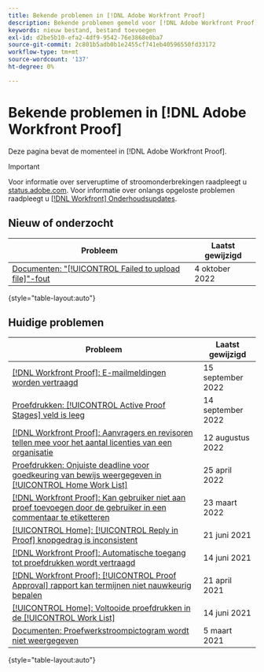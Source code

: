 ```yaml
---
title: Bekende problemen in [!DNL Adobe Workfront Proof]
description: Bekende problemen gemeld voor [!DNL Adobe Workfront Proof]
keywords: nieuw bestand, bestand toevoegen
exl-id: d2be5b10-efa2-4df9-9542-76e3868e0ba7
source-git-commit: 2c801b5adb0b1e2455cf741eb40596550fd33172
workflow-type: tm+mt
source-wordcount: '137'
ht-degree: 0%

---
```


# Bekende problemen in [!DNL Adobe Workfront Proof]

Deze pagina bevat de momenteel in [!DNL Adobe Workfront Proof].

>[!IMPORTANT]
>
>Voor informatie over serveruptime of stroomonderbrekingen raadpleegt u [status.adobe.com](https://status.adobe.com). Voor informatie over onlangs opgeloste problemen raadpleegt u [[!DNL Workfront] Onderhoudsupdates](../maintenance/current-updates.md).

## Nieuw of onderzocht

| Probleem | Laatst gewijzigd |
|---|---|
| [Documenten: &quot;[!UICONTROL Failed to upload file]&quot;-fout](known-issues-workfront/wf-documents-failed-to-upload-file.md) | 4 oktober 2022 |

{style=&quot;table-layout:auto&quot;}

## Huidige problemen

| **Probleem** | **Laatst gewijzigd** |
|-----------------------------------------------------------------------------------|-------------------|
| [[!DNL Workfront Proof]: E-mailmeldingen worden vertraagd](known-issues-workfront-proof/proof-delays-receiving-email-notifications.md) | 15 september 2022 |
| [Proefdrukken: [!UICONTROL Active Proof Stages] veld is leeg](known-issues-workfront/wf-documents-stages-do-not-populate-on-proof.md) | 14 september 2022 |
| [[!DNL Workfront Proof]: Aanvragers en revisoren tellen mee voor het aantal licenties van een organisatie](known-issues-workfront-proof/proof-requestor-reviewer-count-as-licenses.md) | 12 augustus 2022 |
| [Proefdrukken: Onjuiste deadline voor goedkeuring van bewijs weergegeven in [!UICONTROL Home Work List]](known-issues-workfront-proof/inaccurate-proof-approval-deadline-displayed.md) | 25 april 2022 |
| [[!DNL Workfront Proof]: Kan gebruiker niet aan proef toevoegen door de gebruiker in een commentaar te etiketteren](known-issues-workfront-proof/cannot-add-user-to-proof.md) | 23 maart 2022 |
| [[!UICONTROL Home]: [!UICONTROL Reply in Proof] knopgedrag is inconsistent](known-issues-workfront-proof/reply-in-proof-button-behavior-is-inconsistent.md) | 21 juni 2021 |
| [[!DNL Workfront Proof]: Automatische toegang tot proefdrukken wordt vertraagd](known-issues-workfront-proof/automatic-access-to-proofs-are-delayed.md) | 14 juni 2021 |
| [[!DNL Workfront Proof]: [!UICONTROL Proof Approval] rapport kan termijnen niet nauwkeurig bepalen](known-issues-workfront-proof/proof-approval-report-cant-accurately-determine-deadlines.md) | 21 april 2021 |
| [[!UICONTROL Home]: Voltooide proefdrukken in de [!UICONTROL Work List]](known-issues-workfront-proof/completed-proofs-stuck-in-the-work-list.md) | 14 juni 2021 |
| [Documenten: Proefwerkstroompictogram wordt niet weergegeven](known-issues-workfront-proof/proof-workflow-icon-is-not-displaying.md) | 5 maart 2021 |

{style=&quot;table-layout:auto&quot;}
